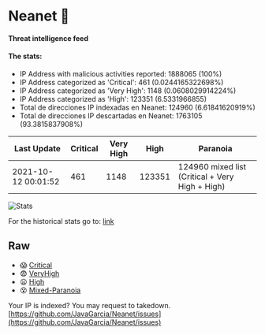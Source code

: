 # Neanet :hocho:
#### Threat intelligence feed
#### The stats:

- IP Address with malicious activities reported: 1888065 (100%)
- IP Address categorized as 'Critical':  461 (0.0244165322698%)
- IP Address categorized as 'Very High':  1148 (0.0608029914224%)
- IP Address categorized as 'High':  123351 (6.5331966855)
- Total de direcciones IP indexadas en Neanet:  124960 (6.61841620919%)
- Total de direcciones IP descartadas en Neanet:  1763105 (93.3815837908%)

| Last Update | Critical | Very High | High | Paranoia |
| --- | --- | --- | --- | --- |
| 2021-10-12 00:01:52 | 461 | 1148 | 123351 | 124960 mixed list (Critical + Very High + High)|

![Stats](https://docs.google.com/spreadsheets/d/e/2PACX-1vSnaNMIXVabIpDJjufMlzH7poXnshF3mgd8Is1g9ytUEzVsP5my4Trn8f-xkoLLQ38xpL3HtmUexLo6/pubchart?oid=501124687&format=image)

For the historical stats go to: [link](/stats.csv)
## Raw
- :scream: [Critical](https://raw.githubusercontent.com/JavaGarcia/Neanet/master/blacklists/neanet_critical.txt)
- :fearful: [VeryHigh](https://raw.githubusercontent.com/JavaGarcia/Neanet/master/blacklists/neanet_veryHigh.txtt)
- :frowning: [High](https://raw.githubusercontent.com/JavaGarcia/Neanet/master/blacklists/neanet_high.txt)
- :dizzy_face: [Mixed-Paranoia](https://raw.githubusercontent.com/JavaGarcia/Neanet/master/blacklists/neanet_all.txt)


Your IP is indexed? You may request to takedown. [https://github.com/JavaGarcia/Neanet/issues](https://github.com/JavaGarcia/Neanet/issues)



















































































































































































































































































































































































































































































































































































































































































































































































































































































































































































































































































































































































































































































































































































































































































































































































































































































































































































































































































































































































































































































































































































































































































































































































































































































































































































































































































































































































































































































































































































































































































































































































































































































































































































































































































































































































































































































































































































































































































































































































































































































































































































































































































































































































































































































































































































































































































































































































































































































































































































































































































































































































































































































































































































































































































































































































































































































































































































































































































































































































































































































































































































































































































































































































































































































































































































































































































































































































































































































































































































































































































































































































































































































































































































































































































































































































































































































































































































































































































































































































































































































































































































































































































































































































































































































































































































































































































































































































































































































































































































































































































































































































































































































































































































































































































































































































































